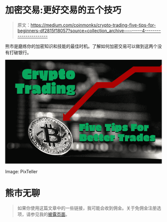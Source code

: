 # 加密交易:更好交易的五个技巧

> 原文：<https://medium.com/coinmonks/crypto-trading-five-tips-for-beginners-df2815f18057?source=collection_archive---------4----------------------->

熊市是磨练你的加密知识和技能的最佳时机。了解如何加密交易可以做到这两个没有打破银行。

![](img/5f2d0a9ebc52a49ae7ab52330a93414d.png)

Image: PixTeller

# 熊市无聊

> 如果你使用这篇文章中的一些链接，我可能会收到佣金。关于免佣金注册选项，请参见我的[披露页面](https://tinmoney.medium.com/affiliate-disclosure-a3fb3844e43e)。